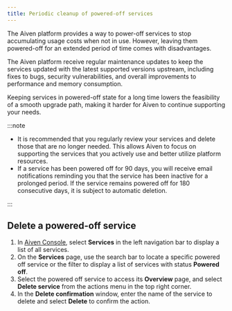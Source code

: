 ```yaml
---
title: Periodic cleanup of powered-off services
---
```


The Aiven platform provides a way to power-off services to stop
accumulating usage costs when not in use. However, leaving them
powered-off for an extended period of time comes with disadvantages.

The Aiven platform receive regular maintenance updates to keep the
services updated with the latest supported versions upstream, including
fixes to bugs, security vulnerabilities, and overall improvements to
performance and memory consumption.

Keeping services in powered-off state for a long time lowers the
feasibility of a smooth upgrade path, making it harder for Aiven to
continue supporting your needs.

:::note

-   It is recommended that you regularly review your services and delete
    those that are no longer needed. This allows Aiven to focus on
    supporting the services that you actively use and better utilize
    platform resources.
-   If a service has been powered off for 90 days, you will receive
    email notifications reminding you that the service has been inactive
    for a prolonged period. If the service remains powered off for 180
    consecutive days, it is subject to automatic deletion.

:::

## Delete a powered-off service

1.  In [Aiven Console](https://console.aiven.io/), select **Services**
    in the left navigation bar to display a list of all services.
1.  On the **Services** page, use the search bar to locate a specific
    powered off service or the filter to display a list of services with
    status **Powered off**.
1.  Select the powered off service to access its **Overview** page, and
    select **Delete service** from the actions menu in the top right
    corner.
1.  In the **Delete confirmation** window, enter the name of the service
    to delete and select **Delete** to confirm the action.
